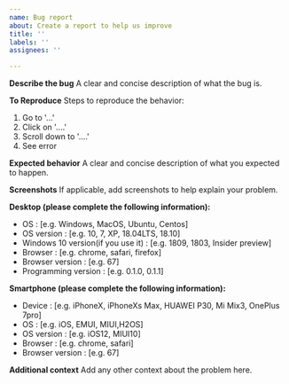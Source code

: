 ```yaml
---
name: Bug report
about: Create a report to help us improve
title: ''
labels: ''
assignees: ''

---
```


**Describe the bug**
A clear and concise description of what the bug is.

**To Reproduce**
Steps to reproduce the behavior:
1. Go to '...'
2. Click on '....'
3. Scroll down to '....'
4. See error

**Expected behavior**
A clear and concise description of what you expected to happen.

**Screenshots**
If applicable, add screenshots to help explain your problem.

**Desktop (please complete the following information):**
 - OS : [e.g. Windows, MacOS, Ubuntu, Centos]
 - OS version : [e.g. 10, 7, XP, 18.04LTS, 18.10]
 - Windows 10 version(if you use it) : [e.g. 1809, 1803, Insider preview]
 - Browser : [e.g. chrome, safari, firefox]
 - Browser version : [e.g. 67]
 - Programming version : [e.g. 0.1.0, 0.1.1]

**Smartphone (please complete the following information):**
 - Device : [e.g. iPhoneX, iPhoneXs Max, HUAWEI P30, Mi Mix3, OnePlus 7pro]
 - OS : [e.g. iOS, EMUI, MIUI,H2OS]
 - OS version : [e.g. iOS12, MIUI10]
 - Browser : [e.g. chrome, safari]
 - Browser version : [e.g. 67]

**Additional context**
Add any other context about the problem here.
